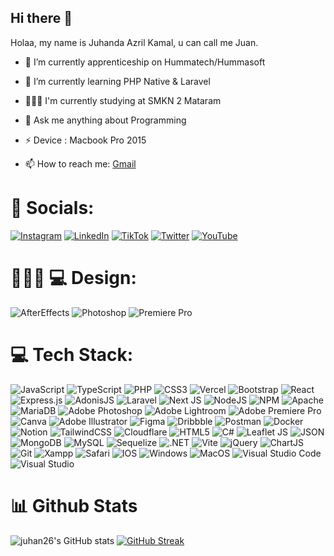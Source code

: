 ## Hi there 👋
Holaa, my name is Juhanda Azril Kamal, u can call me Juan. <br>

- 🔭 I’m currently apprenticeship on Hummatech/Hummasoft
- 🌱 I’m currently learning PHP Native & Laravel 
- 👨🏻‍🏫 I'm currently studying at SMKN 2 Mataram 
- 💬 Ask me anything about Programming
- ⚡ Device : Macbook Pro 2015

- 📫 How to reach me: [Gmail](juhndaa@gmail.com)



# 📱 Socials:
[![Instagram](https://img.shields.io/badge/Instagram-%23E4405F.svg?logo=Instagram&logoColor=white)](https://instagram.com/juhndaa) [![LinkedIn](https://img.shields.io/badge/LinkedIn-%230077B5.svg?logo=linkedin&logoColor=white)]([https://linkedin.com/in/cakadi190](https://www.linkedin.com/in/juhanda-kamal-3a2827278?lipi=urn%3Ali%3Apage%3Ad_flagship3_profile_view_base_con📱tact_details%3BzgKr4AWgSSylW8Ec6hZcTA%3D%3D))  [![TikTok](https://img.shields.io/badge/TikTok-%23000000.svg?logo=TikTok&logoColor=white)](https://tiktok.com/@juhanakbaik) [![Twitter](https://img.shields.io/badge/Twitter-%231DA1F2.svg?logo=Twitter&logoColor=white)](https://twitter.com/juhndaa) [![YouTube](https://img.shields.io/badge/YouTube-%23FF0000.svg?logo=YouTube&logoColor=white)](https://youtube.com/@OnlyJuhan)


# 👨🏻‍🎨 💻 Design:
![AfterEffects](https://img.shields.io/badge/Adobe-After%20Effects-CF96FD?style=for-the-badge&logo=Adobe-After-Effects&labelColor=393665&logoWidth=15) ![Photoshop](https://img.shields.io/badge/Adobe-Photoshop-31A8FF?style=for-the-badge&logo=Adobe-Photoshop&labelColor=0a446b&logoWidth=15) ![Premiere Pro](https://img.shields.io/badge/Adobe-Premiere%20Pro-9999FF?style=for-the-badge&logo=Adobe-Premiere%20Pro&labelColor=2f2f5b&logoWidth=15)




# 💻 Tech Stack:
![JavaScript](https://img.shields.io/badge/javascript-%23323330.svg?style=for-the-badge&logo=javascript&logoColor=%23F7DF1E) ![TypeScript](https://img.shields.io/badge/typescript-%23007ACC.svg?style=for-the-badge&logo=typescript&logoColor=white) ![PHP](https://img.shields.io/badge/php-%23777BB4.svg?style=for-the-badge&logo=php&logoColor=white) ![CSS3](https://img.shields.io/badge/css3-%231572B6.svg?style=for-the-badge&logo=css3&logoColor=white) ![Vercel](https://img.shields.io/badge/vercel-%23000000.svg?style=for-the-badge&logo=vercel&logoColor=white) ![Bootstrap](https://img.shields.io/badge/bootstrap-%23563D7C.svg?style=for-the-badge&logo=bootstrap&logoColor=white) ![React](https://img.shields.io/badge/react-%2320232a.svg?style=for-the-badge&logo=react&logoColor=%2361DAFB) ![Express.js](https://img.shields.io/badge/express.js-%23404d59.svg?style=for-the-badge&logo=express&logoColor=%2361DAFB) ![AdonisJS](https://img.shields.io/badge/adonisjs-%23220052.svg?style=for-the-badge&logo=adonisjs&logoColor=white) ![Laravel](https://img.shields.io/badge/laravel-%23FF2D20.svg?style=for-the-badge&logo=laravel&logoColor=white) ![Next JS](https://img.shields.io/badge/Next-black?style=for-the-badge&logo=next.js&logoColor=white) ![NodeJS](https://img.shields.io/badge/node.js-6DA55F?style=for-the-badge&logo=node.js&logoColor=white) ![NPM](https://img.shields.io/badge/NPM-%23000000.svg?style=for-the-badge&logo=npm&logoColor=white) ![Apache](https://img.shields.io/badge/apache-%23D42029.svg?style=for-the-badge&logo=apache&logoColor=white) ![MariaDB](https://img.shields.io/badge/MariaDB-003545?style=for-the-badge&logo=mariadb&logoColor=white) ![Adobe Photoshop](https://img.shields.io/badge/adobephotoshop-%2331A8FF.svg?style=for-the-badge&logo=adobephotoshop&logoColor=white) ![Adobe Lightroom](https://img.shields.io/badge/Adobe%20Lightroom-31A8FF.svg?style=for-the-badge&logo=Adobe%20Lightroom&logoColor=white) ![Adobe Premiere Pro](https://img.shields.io/badge/Adobe%20Premiere%20Pro-9999FF.svg?style=for-the-badge&logo=Adobe%20Premiere%20Pro&logoColor=white) ![Canva](https://img.shields.io/badge/Canva-%2300C4CC.svg?style=for-the-badge&logo=Canva&logoColor=white) ![Adobe Illustrator](https://img.shields.io/badge/adobeillustrator-%23FF9A00.svg?style=for-the-badge&logo=adobeillustrator&logoColor=white) ![Figma](https://img.shields.io/badge/figma-%23F24E1E.svg?style=for-the-badge&logo=figma&logoColor=white) ![Dribbble](https://img.shields.io/badge/Dribbble-EA4C89?style=for-the-badge&logo=dribbble&logoColor=white) ![Postman](https://img.shields.io/badge/Postman-FF6C37?style=for-the-badge&logo=postman&logoColor=white) ![Docker](https://img.shields.io/badge/docker-%230db7ed.svg?style=for-the-badge&logo=docker&logoColor=white) ![Notion](https://img.shields.io/badge/Notion-%23000000.svg?style=for-the-badge&logo=notion&logoColor=white) ![TailwindCSS](https://img.shields.io/badge/tailwindcss-%2338B2AC.svg?style=for-the-badge&logo=tailwind-css&logoColor=white) ![Cloudflare](https://img.shields.io/badge/Cloudflare-F38020?style=for-the-badge&logo=Cloudflare&logoColor=white) ![HTML5](https://img.shields.io/badge/html5-%23E34F26.svg?style=for-the-badge&logo=html5&logoColor=white) ![C#](https://img.shields.io/badge/C%23-239120?style=for-the-badge&logo=c-sharp&logoColor=white) ![Leaflet JS](https://img.shields.io/badge/Leaflet-199900?style=for-the-badge&logo=Leaflet&logoColor=white) ![JSON](https://img.shields.io/badge/json-5E5C5C?style=for-the-badge&logo=json&logoColor=white) ![MongoDB](https://img.shields.io/badge/MongoDB-4EA94B?style=for-the-badge&logo=mongodb&logoColor=white) ![MySQL](https://img.shields.io/badge/MySQL-005C84?style=for-the-badge&logo=mysql&logoColor=white) ![Sequelize](https://img.shields.io/badge/Sequelize-52B0E7?style=for-the-badge&logo=Sequelize&logoColor=white) ![.NET](https://img.shields.io/badge/.NET-512BD4?style=for-the-badge&logo=dotnet&logoColor=white) ![Vite](https://img.shields.io/badge/Vite-B73BFE?style=for-the-badge&logo=vite&logoColor=FFD62E) ![jQuery](https://img.shields.io/badge/jQuery-0769AD?style=for-the-badge&logo=jquery&logoColor=white) ![ChartJS](https://img.shields.io/badge/Chart.js-FF6384?style=for-the-badge&logo=chartdotjs&logoColor=white) ![Git](https://img.shields.io/badge/Git-F05032?style=for-the-badge&logo=git&logoColor=white) ![Xampp](https://img.shields.io/badge/Xampp-F37623?style=for-the-badge&logo=xampp&logoColor=white) ![Safari](https://img.shields.io/badge/Safari-FF1B2D?style=for-the-badge&logo=Safari&logoColor=white) ![IOS](https://img.shields.io/badge/iOS-000000?style=for-the-badge&logo=ios&logoColor=white) ![Windows](https://img.shields.io/badge/Windows-0078D6?style=for-the-badge&logo=windows&logoColor=white) ![MacOS](https://img.shields.io/badge/mac%20os-000000?style=for-the-badge&logo=apple&logoColor=white) ![Visual Studio Code](https://img.shields.io/badge/Visual_Studio_Code-0078D4?style=for-the-badge&logo=visual%20studio%20code&logoColor=white) ![Visual Studio](https://img.shields.io/badge/Visual_Studio-5C2D91?style=for-the-badge&logo=visual%20studio&logoColor=white)


# 📊 Github Stats
![juhan26's GitHub stats](https://github-readme-stats.vercel.app/api?username=juhan26&show_icons=true&theme=shadow_green&hide_rank=true&include_all_commits=true)
[![GitHub Streak](https://streak-stats.demolab.com?user=juhan26&theme=shadow-green&border_radius=2&date_format=j%20M%5B%20Y%5D&card_width=460&border=008B28)](https://git.io/streak-stats)

